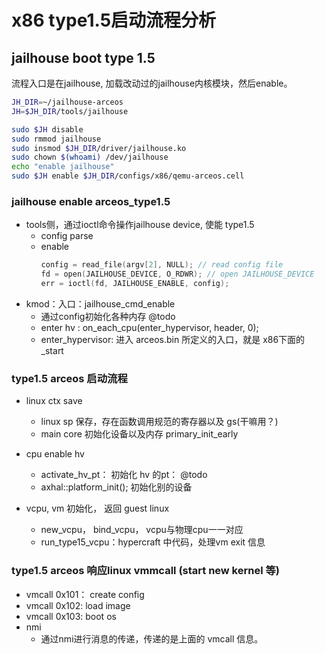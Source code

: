 # x86 type1.5启动流程分析

## jailhouse boot type 1.5

流程入口是在jailhouse, 加载改动过的jailhouse内核模块，然后enable。
```bash
JH_DIR=~/jailhouse-arceos
JH=$JH_DIR/tools/jailhouse

sudo $JH disable
sudo rmmod jailhouse
sudo insmod $JH_DIR/driver/jailhouse.ko
sudo chown $(whoami) /dev/jailhouse
echo "enable jailhouse"
sudo $JH enable $JH_DIR/configs/x86/qemu-arceos.cell
```

### jailhouse enable arceos_type1.5

- tools侧，通过ioctl命令操作jailhouse device, 使能 type1.5
  - config parse
  - enable
    ```c
	config = read_file(argv[2], NULL); // read config file
    fd = open(JAILHOUSE_DEVICE, O_RDWR); // open JAILHOUSE_DEVICE
	err = ioctl(fd, JAILHOUSE_ENABLE, config);
    ```
- kmod：入口：jailhouse_cmd_enable
  - 通过config初始化各种内存 @todo
  - enter hv : on_each_cpu(enter_hypervisor, header, 0);
  - enter_hypervisor: 进入 arceos.bin 所定义的入口，就是 x86下面的_start

### type1.5 arceos 启动流程

- linux ctx save
  - linux sp 保存，存在函数调用规范的寄存器以及 gs(干嘛用？)
  - main core 初始化设备以及内存  primary_init_early

- cpu enable hv
  - activate_hv_pt： 初始化 hv 的pt： @todo
  - axhal::platform_init(); 初始化别的设备

- vcpu, vm 初始化， 返回 guest linux
  - new_vcpu， bind_vcpu， vcpu与物理cpu一一对应
  - run_type15_vcpu：hypercraft 中代码，处理vm exit 信息


### type1.5 arceos 响应linux vmmcall (start new kernel 等)

- vmcall 0x101： create config
- vmcall 0x102:  load image
- vmcall 0x103:  boot os
- nmi
  - 通过nmi进行消息的传递，传递的是上面的 vmcall 信息。